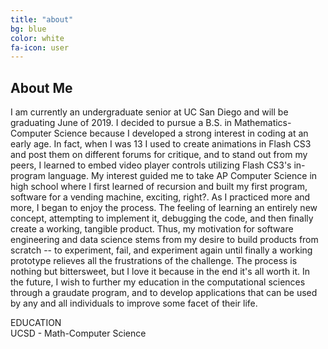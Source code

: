 ```yaml
---
title: "about"
bg: blue
color: white
fa-icon: user
---
```


## About Me

<div class="about-me-container">
<p class="about-me-text">I am currently an undergraduate senior at UC San Diego and will be graduating June of 2019. I decided to pursue a B.S. in Mathematics-Computer Science because I developed a strong interest in coding at an early age. In fact, when I was 13 I used to create animations in Flash CS3 and post them on different forums for critique, and to stand out from my peers, I learned to embed video player controls utilizing Flash CS3's in-program language. My interest guided me to take AP Computer Science in high school where I first learned of recursion and built my first program, software for a vending machine, exciting, right?. As I practiced more and more, I began to enjoy the process. The feeling of learning an entirely new concept, attempting to implement it, debugging the code, and then finally create a working, tangible product. Thus, my motivation for software engineering and data science stems from my desire to build products from scratch -- to experiment, fail, and experiment again until finally a working prototype relieves all the frustrations of the challenge. The process is nothing but bittersweet, but I love it because in the end it's all worth it. In the future, I wish to further my education in the computational sciences through a graudate program, and to develop applications that can be used by any and all individuals to improve some facet of their life.
</p>
</div>
<div class="about-me-boxes">
<div class="circle-frame"><i class="fa fa-graduation-cap fa-7x"></i>
<div class="about-me-headings">EDUCATION<br>
</div>
<div class="about-me-info-black">UCSD - <span class="about-me-info-yellow">Math-Computer Science</span></div>
</div>
